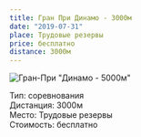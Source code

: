 ```yaml
---
title: Гран При Динамо - 3000м
date: "2019-07-31"
place: Трудовые резервы
price: бесплатно
distance: 3000м
---
```


![Гран-При "Динамо - 5000м"](/images/track-and-field-icon-gray.png)

Тип: соревнования<br/>
Дистанция: 3000м<br/>
Место: Трудовые резервы<br/>
Стоимость: бесплатно<br/>